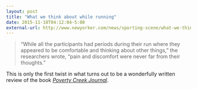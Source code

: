 ```yaml
---
layout: post
title: "What we think about while running"
date: 2015-11-18T04:12:04-5:00
external-url: http://www.newyorker.com/news/sporting-scene/what-we-think-about-when-we-run
---
```


> “While all the participants had periods during their run where they appeared to be comfortable and thinking about other things,” the researchers wrote, “pain and discomfort were never far from their thoughts.”

 This is only the first twist in what turns out to be a wonderfully written review of the book _[Poverty Creek Journal](https://www.tupelopress.org/books/poverty_creek)_.
